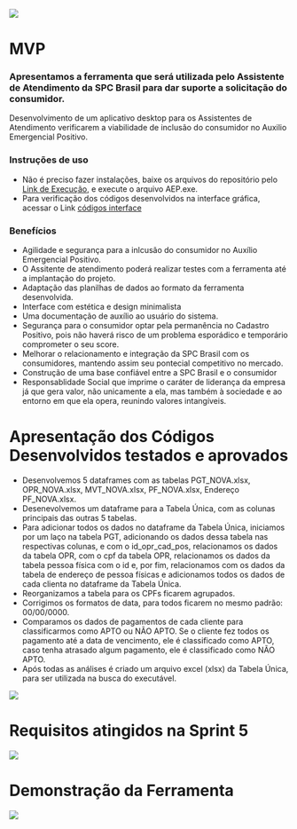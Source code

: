 ![](https://github.com/marciosousa4/projeto-integrador/blob/master/Sprint%205/Sprint5%20.jpg?raw=true)

# MVP

### Apresentamos a ferramenta que será utilizada pelo Assistente de Atendimento da SPC Brasil para dar suporte a solicitação do consumidor.
Desenvolvimento de um aplicativo desktop para os Assistentes de Atendimento verificarem a viabilidade de inclusão do consumidor no Auxilio Emergencial Positivo.
### Instruções de uso
* Não é preciso fazer instalações, baixe os arquivos do repositório pelo [Link de Execução](https://drive.google.com/drive/folders/15MyXBWSNzSivNCF3UrefY9Zy2nXDP2bN?usp=sharing), 
e execute o arquivo AEP.exe.
* Para verificação dos códigos desenvolvidos na interface gráfica, acessar o Link [códigos interface](https://github.com/marciosousa4/projeto-integrador/blob/master/Sprint%205/Codigo_Interface_AEP.py)

### Benefícios 
* Agilidade e segurança para a inlcusão do consumidor no Auxílio Emergencial Positivo.
* O Assitente de atendimento poderá realizar testes com a ferramenta até a implantação do projeto.
* Adaptação das planilhas de dados ao formato da ferramenta desenvolvida.
* Interface com estética e design minimalista
* Uma documentação de auxílio ao usuário do sistema. 
* Segurança para o consumidor optar pela permanência no Cadastro Positivo, pois não haverá risco de um problema esporádico e temporário comprometer o seu score.
* Melhorar o relacionamento e integração da SPC Brasil com os consumidores, mantendo assim seu pontecial competitivo no mercado.
* Construção de uma base confiável entre a SPC Brasil e o consumidor
* Responsablidade Social que imprime o caráter de liderança da empresa já que gera valor, não unicamente a ela, mas também à sociedade e ao entorno em que ela opera, reunindo valores intangíveis.


# Apresentação dos Códigos Desenvolvidos testados e aprovados

* Desenvolvemos 5 dataframes com as tabelas PGT_NOVA.xlsx, OPR_NOVA.xlsx, MVT_NOVA.xlsx, PF_NOVA.xlsx, Endereço PF_NOVA.xlsx.
* Desenevolvemos um dataframe para a Tabela Única, com as colunas principais das outras 5 tabelas.
* Para adicionar todos os dados no dataframe da Tabela Única, iniciamos por um laço na tabela PGT, adicionando os dados dessa tabela nas respectivas colunas, e com o 
id_opr_cad_pos, relacionamos os dados da tabela OPR, com o cpf da tabela OPR, relacionamos os dados da tabela pessoa física com o id e, por fim, relacionamos com os dados da tabela de endereço 
de pessoa físicas e adicionamos todos os dados de cada clienta no dataframe da Tabela Única.
* Reorganizamos a tabela para os CPFs ficarem agrupados.
* Corrigimos os formatos de data, para todos ficarem no mesmo padrão: 00/00/0000.
* Comparamos os dados de pagamentos de cada cliente para classificarmos como APTO ou NÃO APTO. Se o cliente fez todos os pagamento até a data de vencimento, ele é classificado como APTO, caso tenha atrasado algum pagamento, ele é classificado como NÃO APTO.
* Após todas as análises é criado um arquivo excel (xlsx) da Tabela Única, para ser utilizada na busca do executável.

![](https://github.com/marciosousa4/projeto-integrador/blob/master/Sprint%205/c%C3%B3digo%20tablea%20%C3%BAnica.gif?raw=true)

# Requisitos atingidos na Sprint 5

![](https://github.com/marciosousa4/projeto-integrador/blob/master/Sprint%205/Lista%20de%20requisitos.png?raw=true)

# Demonstração da Ferramenta 
![](https://github.com/marciosousa4/projeto-integrador/blob/master/Sprint%205/RELACIONAMENTO%20sprint%205.gif?raw=true)


